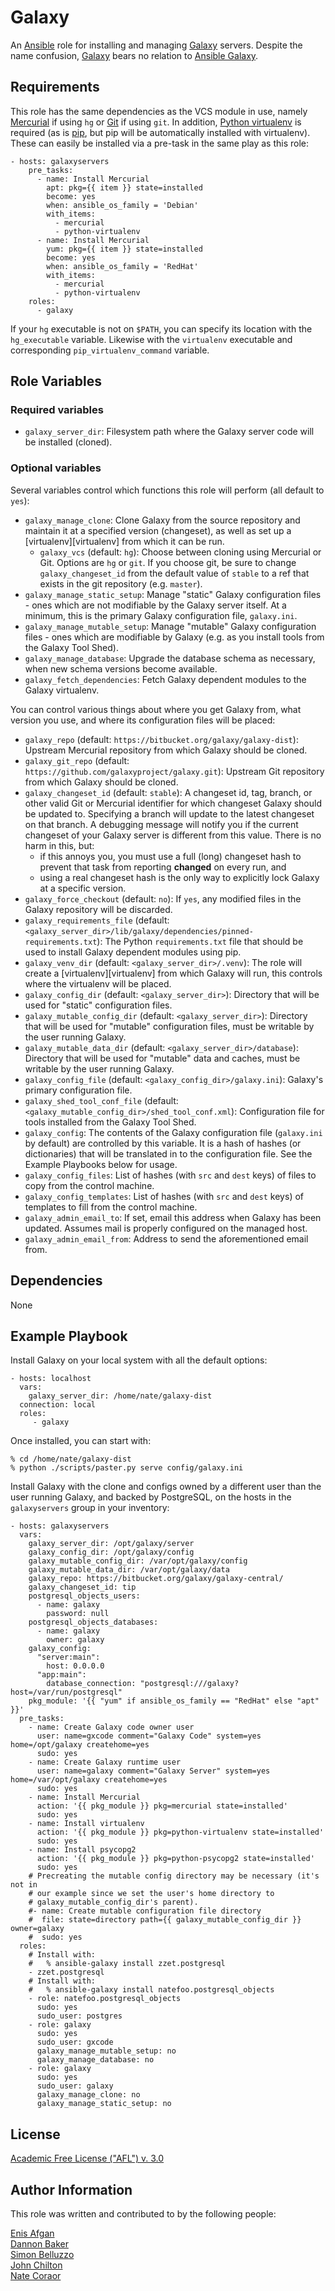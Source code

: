 Galaxy
======

An [Ansible][ansible] role for installing and managing [Galaxy][galaxyproject]
servers.  Despite the name confusion, [Galaxy][galaxyproject] bears no relation
to [Ansible Galaxy][ansiblegalaxy].

[ansible]: http://www.ansible.com/
[galaxyproject]: https://galaxyproject.org/
[ansiblegalaxy]: https://galaxy.ansible.com/

Requirements
------------

This role has the same dependencies as the VCS module in use, namely
[Mercurial][hg] if using `hg` or [Git][git] if using `git`.  In addition,
[Python virtualenv][venv] is required (as is [pip][pip], but pip will be
automatically installed with virtualenv). These can easily be installed via a
pre-task in the same play as this role:

    - hosts: galaxyservers
        pre_tasks:
          - name: Install Mercurial
            apt: pkg={{ item }} state=installed
            become: yes
            when: ansible_os_family = 'Debian'
            with_items:
              - mercurial
              - python-virtualenv
          - name: Install Mercurial
            yum: pkg={{ item }} state=installed
            become: yes
            when: ansible_os_family = 'RedHat'
            with_items:
              - mercurial
              - python-virtualenv
        roles:
          - galaxy

If your `hg` executable is not on `$PATH`, you can specify its location with
the `hg_executable` variable. Likewise with the `virtualenv` executable and
corresponding `pip_virtualenv_command` variable.

[hg]: http://mercurial.selenic.com/
[git]: http://git-scm.com/
[venv]: http://virtualenv.readthedocs.org/
[pip]: http://pip.readthedocs.org/

Role Variables
--------------

### Required variables ###

- `galaxy_server_dir`: Filesystem path where the Galaxy server code will be
  installed (cloned).

### Optional variables ###

Several variables control which functions this role will perform (all default
to `yes`):

- `galaxy_manage_clone`: Clone Galaxy from the source repository and maintain
  it at a specified version (changeset), as well as set up a
  [virtualenv][virtualenv] from which it can be run.
    - `galaxy_vcs` (default: `hg`): Choose between cloning using Mercurial or
      Git. Options are `hg` or `git`. If you choose git, be sure to change
      `galaxy_changeset_id` from the default value of `stable` to a ref that
      exists in the git repository (e.g. `master`).
- `galaxy_manage_static_setup`: Manage "static" Galaxy configuration files -
  ones which are not modifiable by the Galaxy server itself. At a minimum, this
  is the primary Galaxy configuration file, `galaxy.ini`.
- `galaxy_manage_mutable_setup`: Manage "mutable" Galaxy configuration files -
  ones which are modifiable by Galaxy (e.g. as you install tools from the
  Galaxy Tool Shed).
- `galaxy_manage_database`: Upgrade the database schema as necessary, when new
  schema versions become available.
- `galaxy_fetch_dependencies`: Fetch Galaxy dependent modules to the Galaxy
  virtualenv.

You can control various things about where you get Galaxy from, what version
you use, and where its configuration files will be placed:

- `galaxy_repo` (default: `https://bitbucket.org/galaxy/galaxy-dist`): Upstream
  Mercurial repository from which Galaxy should be cloned.
- `galaxy_git_repo` (default: `https://github.com/galaxyproject/galaxy.git`):
  Upstream Git repository from which Galaxy should be cloned.
- `galaxy_changeset_id` (default: `stable`): A changeset id, tag, branch, or
  other valid Git or Mercurial identifier for which changeset Galaxy should be
  updated to. Specifying a branch will update to the latest changeset on that
  branch. A debugging message will notify you if the current changeset of your
  Galaxy server is different from this value. There is no harm in this, but:
    - if this annoys you, you must use a full (long) changeset hash to prevent
      that task from reporting **changed** on every run, and
    - using a real changeset hash is the only way to explicitly lock Galaxy at
      a specific version.
- `galaxy_force_checkout` (default: `no`): If `yes`, any modified files in the
  Galaxy repository will be discarded.
- `galaxy_requirements_file` (default:
  `<galaxy_server_dir>/lib/galaxy/dependencies/pinned-requirements.txt`): The
  Python `requirements.txt` file that should be used to install Galaxy
  dependent modules using pip.
- `galaxy_venv_dir` (default: `<galaxy_server_dir>/.venv`): The role will
  create a [virtualenv][virtualenv] from which Galaxy will run, this controls
  where the virtualenv will be placed.
- `galaxy_config_dir` (default: `<galaxy_server_dir>`): Directory that will be
  used for "static" configuration files.
- `galaxy_mutable_config_dir` (default: `<galaxy_server_dir>`): Directory that
  will be used for "mutable" configuration files, must be writable by the user
  running Galaxy.
- `galaxy_mutable_data_dir` (default: `<galaxy_server_dir>/database`):
  Directory that will be used for "mutable" data and caches, must be writable
  by the user running Galaxy.
- `galaxy_config_file` (default: `<galaxy_config_dir>/galaxy.ini`):
  Galaxy's primary configuration file.
- `galaxy_shed_tool_conf_file` (default:
  `<galaxy_mutable_config_dir>/shed_tool_conf.xml`): Configuration file for
  tools installed from the Galaxy Tool Shed.
- `galaxy_config`: The contents of the Galaxy configuration file
  (`galaxy.ini` by default) are controlled by this variable. It is a hash of
  hashes (or dictionaries) that will be translated in to the configuration
  file. See the Example Playbooks below for usage.
- `galaxy_config_files`: List of hashes (with `src` and `dest` keys) of files
  to copy from the control machine.
- `galaxy_config_templates`: List of hashes (with `src` and `dest` keys) of
  templates to fill from the control machine.
- `galaxy_admin_email_to`: If set, email this address when Galaxy has been
  updated. Assumes mail is properly configured on the managed host.
- `galaxy_admin_email_from`: Address to send the aforementioned email from.

Dependencies
------------

None

Example Playbook
----------------

Install Galaxy on your local system with all the default options:

    - hosts: localhost
      vars:
        galaxy_server_dir: /home/nate/galaxy-dist
      connection: local
      roles:
         - galaxy

Once installed, you can start with:

    % cd /home/nate/galaxy-dist
    % python ./scripts/paster.py serve config/galaxy.ini

Install Galaxy with the clone and configs owned by a different user than the
user running Galaxy, and backed by PostgreSQL, on the hosts in the
`galaxyservers` group in your inventory:

    - hosts: galaxyservers
      vars:
        galaxy_server_dir: /opt/galaxy/server
        galaxy_config_dir: /opt/galaxy/config
        galaxy_mutable_config_dir: /var/opt/galaxy/config
        galaxy_mutable_data_dir: /var/opt/galaxy/data
        galaxy_repo: https://bitbucket.org/galaxy/galaxy-central/
        galaxy_changeset_id: tip
        postgresql_objects_users:
          - name: galaxy
            password: null
        postgresql_objects_databases:
          - name: galaxy
            owner: galaxy
        galaxy_config:
          "server:main":
            host: 0.0.0.0
          "app:main":
            database_connection: "postgresql:///galaxy?host=/var/run/postgresql"
        pkg_module: '{{ "yum" if ansible_os_family == "RedHat" else "apt" }}'
      pre_tasks:
        - name: Create Galaxy code owner user
          user: name=gxcode comment="Galaxy Code" system=yes home=/opt/galaxy createhome=yes
          sudo: yes
        - name: Create Galaxy runtime user
          user: name=galaxy comment="Galaxy Server" system=yes home=/var/opt/galaxy createhome=yes
          sudo: yes
        - name: Install Mercurial
          action: '{{ pkg_module }} pkg=mercurial state=installed'
          sudo: yes
        - name: Install virtualenv
          action: '{{ pkg_module }} pkg=python-virtualenv state=installed'
          sudo: yes
        - name: Install psycopg2
          action: '{{ pkg_module }} pkg=python-psycopg2 state=installed'
          sudo: yes
        # Precreating the mutable config directory may be necessary (it's not in
        # our example since we set the user's home directory to
        # galaxy_mutable_config_dir's parent).
        #- name: Create mutable configuration file directory
        #  file: state=directory path={{ galaxy_mutable_config_dir }} owner=galaxy
        #  sudo: yes
      roles:
        # Install with:
        #   % ansible-galaxy install zzet.postgresql
        - zzet.postgresql
        # Install with:
        #   % ansible-galaxy install natefoo.postgresql_objects
        - role: natefoo.postgresql_objects
          sudo: yes
          sudo_user: postgres
        - role: galaxy
          sudo: yes
          sudo_user: gxcode
          galaxy_manage_mutable_setup: no
          galaxy_manage_database: no
        - role: galaxy
          sudo: yes
          sudo_user: galaxy
          galaxy_manage_clone: no
          galaxy_manage_static_setup: no

License
-------

[Academic Free License ("AFL") v. 3.0][afl]

[afl]: http://opensource.org/licenses/AFL-3.0

Author Information
------------------

This role was written and contributed to by the following people:

[Enis Afgan](https://github.com/afgane)  
[Dannon Baker](https://github.com/dannon)  
[Simon Belluzzo](https://github.com/simonalpha)  
[John Chilton](https://github.com/jmchilton)  
[Nate Coraor](https://github.com/natefoo)  
